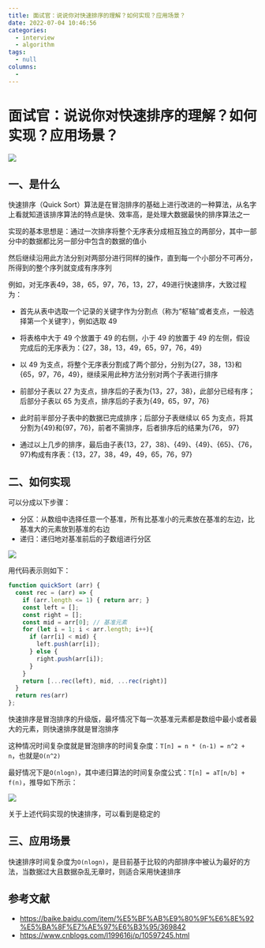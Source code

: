 ```yaml
---
title: 面试官：说说你对快速排序的理解？如何实现？应用场景？
date: 2022-07-04 10:46:56
categories: 
  - interview
  - algorithm
tags: 
  - null
columns: 
  - 
---
```

# 面试官：说说你对快速排序的理解？如何实现？应用场景？



 ![](https://static.vue-js.com/bafae570-268a-11ec-8e64-91fdec0f05a1.png)

## 一、是什么

快速排序（Quick Sort）算法是在冒泡排序的基础上进行改进的一种算法，从名字上看就知道该排序算法的特点是快、效率高，是处理大数据最快的排序算法之一

实现的基本思想是：通过一次排序将整个无序表分成相互独立的两部分，其中一部分中的数据都比另一部分中包含的数据的值小

然后继续沿用此方法分别对两部分进行同样的操作，直到每一个小部分不可再分，所得到的整个序列就变成有序序列

例如，对无序表49，38，65，97，76，13，27，49进行快速排序，大致过程为：

- 首先从表中选取一个记录的关键字作为分割点（称为“枢轴”或者支点，一般选择第一个关键字），例如选取 49

- 将表格中大于 49 个放置于 49 的右侧，小于 49 的放置于 49 的左侧，假设完成后的无序表为：{27，38，13，49，65，97，76，49}

- 以 49 为支点，将整个无序表分割成了两个部分，分别为{27，38，13}和{65，97，76，49}，继续采用此种方法分别对两个子表进行排序

- 前部分子表以 27 为支点，排序后的子表为{13，27，38}，此部分已经有序；后部分子表以 65 为支点，排序后的子表为{49，65，97，76}

- 此时前半部分子表中的数据已完成排序；后部分子表继续以 65 为支点，将其分割为{49}和{97，76}，前者不需排序，后者排序后的结果为{76， 97}

- 通过以上几步的排序，最后由子表{13，27，38}、{49}、{49}、{65}、{76，97}构成有序表：{13，27，38，49，49，65，76，97}

  

## 二、如何实现

可以分成以下步骤：

- 分区：从数组中选择任意一个基准，所有比基准小的元素放在基准的左边，比基准大的元素放到基准的右边
- 递归：递归地对基准前后的子数组进行分区

![](https://www.runoob.com/wp-content/uploads/2019/03/quickSort.gif)

用代码表示则如下：

```js
function quickSort (arr) {
  const rec = (arr) => {
    if (arr.length <= 1) { return arr; }
    const left = [];
    const right = [];
    const mid = arr[0]; // 基准元素
    for (let i = 1; i < arr.length; i++){
      if (arr[i] < mid) {
        left.push(arr[i]);
      } else {
        right.push(arr[i]);
      }
    }
    return [...rec(left), mid, ...rec(right)]
  }
  return res(arr)
};
```

快速排序是冒泡排序的升级版，最坏情况下每一次基准元素都是数组中最小或者最大的元素，则快速排序就是冒泡排序

这种情况时间复杂度就是冒泡排序的时间复杂度：`T[n] = n * (n-1) = n^2 + n`，也就是`O(n^2)`

最好情况下是`O(nlogn)`，其中递归算法的时间复杂度公式：`T[n] = aT[n/b] + f(n)`，推导如下所示：

 ![](https://static.vue-js.com/b6019540-2b5e-11ec-8e64-91fdec0f05a1.png)

关于上述代码实现的快速排序，可以看到是稳定的


## 三、应用场景

快速排序时间复杂度为`O(nlogn)`，是目前基于比较的内部排序中被认为最好的方法，当数据过大且数据杂乱无章时，则适合采用快速排序

## 参考文献

- https://baike.baidu.com/item/%E5%BF%AB%E9%80%9F%E6%8E%92%E5%BA%8F%E7%AE%97%E6%B3%95/369842
- https://www.cnblogs.com/l199616j/p/10597245.html